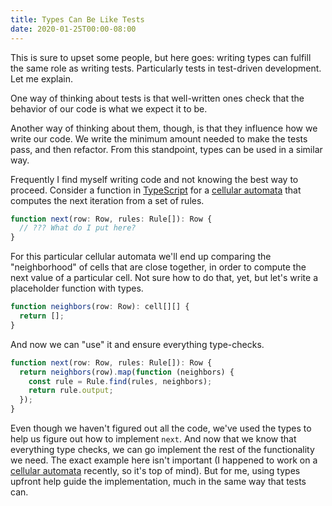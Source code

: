 ```yaml
---
title: Types Can Be Like Tests
date: 2020-01-25T00:00-08:00
---
```


This is sure to upset some people, but here goes: writing types can fulfill the same role as writing tests. Particularly tests in test-driven development. Let me explain.

One way of thinking about tests is that well-written ones check that the behavior of our code is what we expect it to be.

Another way of thinking about them, though, is that they influence how we write our code. We write the minimum amount needed to make the tests pass, and then refactor. From this standpoint, types can be used in a similar way.

Frequently I find myself writing code and not knowing the best way to proceed. Consider a function in [TypeScript](https://www.typescriptlang.org/) for a [cellular automata](https://github.com/ahuth/automata) that computes the next iteration from a set of rules.

```ts
function next(row: Row, rules: Rule[]): Row {
  // ??? What do I put here?
}
```

For this particular cellular automata we'll end up comparing the "neighborhood" of cells that are close together, in order to compute the next value of a particular cell. Not sure how to do that, yet, but let's write a placeholder function with types.

```ts
function neighbors(row: Row): cell[][] {
  return [];
}
```

And now we can "use" it and ensure everything type-checks.

```ts
function next(row: Row, rules: Rule[]): Row {
  return neighbors(row).map(function (neighbors) {
    const rule = Rule.find(rules, neighbors);
    return rule.output;
  });
}
```

Even though we haven't figured out all the code, we've used the types to help us figure out how to implement `next`. And now that we know that everything type checks, we can go implement the rest of the functionality we need. The exact example here isn't important (I happened to work on a [cellular automata](https://ahuth.github.io/automata/) recently, so it's top of mind). But for me, using types upfront help guide the implementation, much in the same way that tests can.
